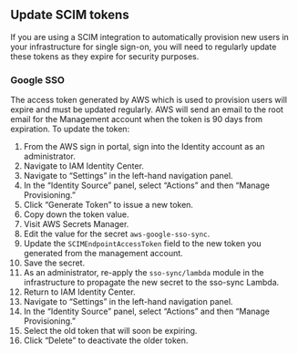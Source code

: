 ## Update SCIM tokens

If you are using a SCIM integration to automatically provision new users
in your infrastructure for single sign-on, you will need to regularly
update these tokens as they expire for security purposes.

### Google SSO

The access token generated by AWS which is used to provision users will
expire and must be updated regularly. AWS will send an email to the root
email for the Management account when the token is 90 days from
expiration. To update the token:

1.  From the AWS sign in portal, sign into the Identity account as an
    administrator.
2.  Navigate to IAM Identity Center.
3.  Navigate to “Settings” in the left-hand navigation panel.
4.  In the “Identity Source” panel, select “Actions” and then “Manage
    Provisioning.”
5.  Click “Generate Token” to issue a new token.
6.  Copy down the token value.
7.  Visit AWS Secrets Manager.
8.  Edit the value for the secret `aws-google-sso-sync`.
9.  Update the `SCIMEndpointAccessToken` field to the new token you
    generated from the management account.
10. Save the secret.
11. As an administrator, re-apply the `sso-sync/lambda` module in the
    infrastructure to propagate the new secret to the sso-sync Lambda.
12. Return to IAM Identity Center.
13. Navigate to “Settings” in the left-hand navigation panel.
14. In the “Identity Source” panel, select “Actions” and then “Manage
    Provisioning.”
15. Select the old token that will soon be expiring.
16. Click “Delete” to deactivate the older token.
